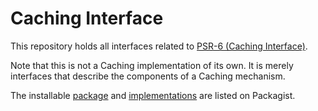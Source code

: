 Caching Interface
==============

This repository holds all interfaces related to [PSR-6 (Caching Interface)][psr-url].

Note that this is not a Caching implementation of its own. It is merely interfaces that describe the components of a
Caching mechanism.

The installable [package][package-url] and [implementations][implementation-url] are listed on Packagist.

[psr-url]: https://www.php-fig.org/psr/psr-6/

[package-url]: https://packagist.org/packages/psr/cache

[implementation-url]: https://packagist.org/providers/psr/cache-implementation
